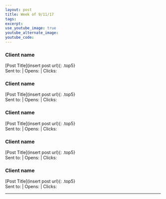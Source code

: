 ```yaml
---
layout: post
title: Week of 9/11/17
tags:
excerpt:
use_youtube_image: true
youtube_alternate_image:
youtube_code:
---
```

### Client name

[Post Title](insert post url){: .top5}<br>
Sent to:   |  Opens:   |   Clicks:

### Client name

[Post Title](insert post url){: .top5}<br>
Sent to:   |  Opens:   |   Clicks:

### Client name

[Post Title](insert post url){: .top5}<br>
Sent to:   |  Opens:   |   Clicks:

### Client name

[Post Title](insert post url){: .top5}<br>
Sent to:   |  Opens:   |   Clicks:

### Client name

[Post Title](insert post url){: .top5}<br>
Sent to:   |  Opens:   |   Clicks:

<hr>
